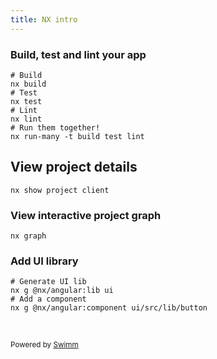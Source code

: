```yaml
---
title: NX intro
---
```

### Build, test and lint your app

```
# Build
nx build 
# Test
nx test 
# Lint
nx lint 
# Run them together!
nx run-many -t build test lint
```

## View project details

```
nx show project client
```

### View interactive project graph

```
nx graph
```

### Add UI library

```
# Generate UI lib
nx g @nx/angular:lib ui
# Add a component
nx g @nx/angular:component ui/src/lib/button
```

&nbsp;

<SwmMeta version="3.0.0" repo-id="Z2l0aHViJTNBJTNBc29jcG9zdCUzQSUzQWRpbmlyaWNoYXJk" repo-name="socpost"><sup>Powered by [Swimm](https://app.swimm.io/)</sup></SwmMeta>
